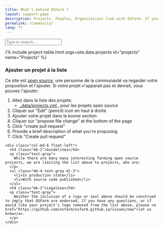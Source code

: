 ```yaml
---
title: What's behind OSFarm ?
layout: support-page
description: Projects, Peoples, Organizations link with OSFarm. If you don't see your organization on this list, follow the instructions below !
permalink: /community/
lang: fr
---
```

<div id="to-top" class="text-center border-top border-bottom mb-3 mb-md-5">
  <div class="alt-h3 py-3 py-md-5">
    <input id="filter" type="text" class="" placeholder="Type to search...">
  </div>
</div>

{% include project-table.html orgs=site.data.projects id="projects" name="Projects" %}

<div id="add-org" class="border-top pt-4 pt-md-6">
  <div class="clearfix gutter-spacious">
    <div class="col-md-6 float-left mb-4">
      <h3 class="alt-h3 mb-2">Ajouter un projet à la liste</h3>
      <p class="text-gray">Ce site est <a href="https://github.com/osfarm/osfarm.github.io">open source</a>, une personne de la communauté va regarder votre proposition et l'ajouter. Si votre projet n'apparait pas et devrait, vous pouvez l'ajouter:</p>
      <ol class="text-gray ml-3">
        <li class="mb-2">Allez dans la liste des projets:
          <ul class="ml-3">
            <li>
              <a href="https://github.com/osfarm/osfarm.github.io/blob/main/_data/projects.yml">
                _data/projects.yml
              </a>, pour les projets open source
            </li>
          </ul>
        </li>
        <li class="mb-2">Cliquer sur "Edit" (pencil) icon en haut à droite.</li>
        <li class="mb-2">Ajouter votre projet dans la bonne section</li>
        <li class="mb-2">Cliquer sur "propose file change" at the bottom of the page</li>
        <li class="mb-2">Click "create pull request"</li>
        <li class="mb-2">Provide a brief description of what you're proposing</li>
        <li class="mb-2">Click "Create pull request"</li>
      </ol>
    </div>

    <div class="col-md-6 float-left">
      <h4 class="mb-2">Guidelines</h4>
      <p class="text-gray">
        While there are many many interesting farming open source projects, we are limiting the list above to projects, who are:
      </p>
      <ul class="mb-4 text-gray ml-3">
        <li>In production state</li>
        <li>With source code published</li>
      </ul>
      <h4 class="mb-2">Legalese</h4>
      <p class="text-gray">
        Neither the inclusion of a logo or seal above should be construed to imply that OSFarm are endorsed, If you have any questions, or if would like your project's logo removed from the list above, please <a href="https://github.com/osfarm/osfarm.github.io/issues/new">let us know</a>.
      </p>
    </div>

  </div>
</div>
